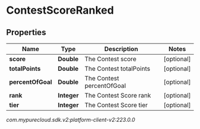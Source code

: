 # ContestScoreRanked


## Properties

| Name | Type | Description | Notes |
| ------------ | ------------- | ------------- | ------------- |
| **score** | **Double** | The Contest score |  [optional] |
| **totalPoints** | **Double** | The Contest totalPoints |  [optional] |
| **percentOfGoal** | **Double** | The Contest percentOfGoal |  [optional] |
| **rank** | **Integer** | The Contest Score rank |  [optional] |
| **tier** | **Integer** | The Contest Score tier |  [optional] |




_com.mypurecloud.sdk.v2:platform-client-v2:223.0.0_
